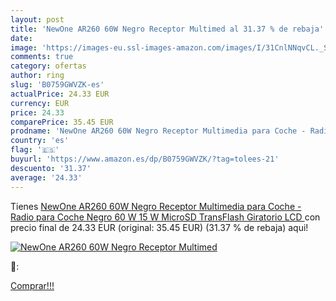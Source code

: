 ```yaml
---
layout: post
title: 'NewOne AR260 60W Negro Receptor Multimed al 31.37 % de rebaja'
date: 
image: 'https://images-eu.ssl-images-amazon.com/images/I/31CnlNNqvCL._SL200_.jpg'
comments: true
category: ofertas
author: ring
slug: 'B0759GWVZK-es'
actualPrice: 24.33 EUR
currency: EUR
price: 24.33
comparePrice: 35.45 EUR
prodname: 'NewOne AR260 60W Negro Receptor Multimedia para Coche - Radio para Coche  Negro  60 W  15 W  MicroSD  TransFlash   Giratorio  LCD '
country: 'es'
flag: '🇪🇸'
buyurl: 'https://www.amazon.es/dp/B0759GWVZK/?tag=tolees-21'
descuento: '31.37'
average: '24.33'
---
```


Tienes [NewOne AR260 60W Negro Receptor Multimedia para Coche - Radio para Coche  Negro  60 W  15 W  MicroSD  TransFlash   Giratorio  LCD ](https://www.amazon.es/dp/B0759GWVZK/?tag=tolees-21) con precio final de  24.33 EUR (original: 35.45 EUR) (31.37 %  de rebaja) aqui!

[![NewOne AR260 60W Negro Receptor Multimed](https://images-eu.ssl-images-amazon.com/images/I/31CnlNNqvCL._SL200_.jpg)](https://www.amazon.es/dp/B0759GWVZK/?tag=tolees-21)

🔎:


[Comprar!!!](https://www.amazon.es/dp/B0759GWVZK/?tag=tolees-21)
